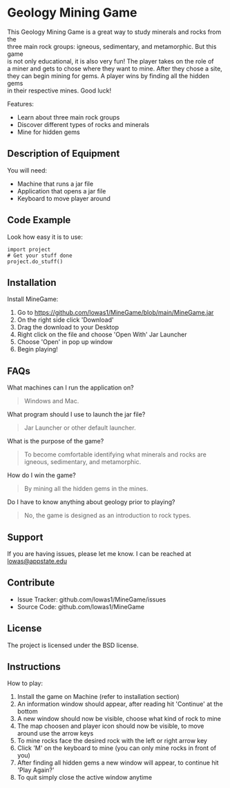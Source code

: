 Geology Mining Game
=================== 

This Geology Mining Game is a great way to study minerals and rocks from the  
three main rock groups: igneous, sedimentary, and metamorphic. But this game    
is not only educational, it is also very fun! The player takes on the role of   
a miner and gets to chose where they want to mine. After they chose a site,   
they can begin mining for gems. A player wins by finding all the hidden gems   
in their respective mines. Good luck!  

Features:
  * Learn about three main rock groups
  * Discover different types of rocks and minerals
  * Mine for hidden gems
 
Description of Equipment
------------------------

You will need:  
  * Machine that runs a jar file  
  * Application that opens a jar file   
  * Keyboard to move player around   
   
Code Example
------------

Look how easy it is to use:
 
    import project
    # Get your stuff done
    project.do_stuff()
    
Installation
------------
 
Install MineGame: 
    
  1. Go to https://github.com/lowas1/MineGame/blob/main/MineGame.jar  
  2. On the right side click 'Download'  
  3. Drag the download to your Desktop  
  4. Right click on the file and choose 'Open With' Jar Launcher  
  5. Choose 'Open' in pop up window  
  6. Begin playing!  
   
FAQs
----
   
What machines can I run the application on?  
> Windows and Mac.  

What program should I use to launch the jar file?  
> Jar Launcher or other default launcher.  
    
What is the purpose of the game?  
> To become comfortable identifying what minerals and rocks are igneous, sedimentary, and metamorphic.  
    
How do I win the game?  
> By mining all the hidden gems in the mines.  
    
Do I have to know anything about geology prior to playing?  
> No, the game is designed as an introduction to rock types.  

Support
-------

If you are having issues, please let me know.
I can be reached at lowas@appstate.edu

Contribute
----------

* Issue Tracker: github.com/lowas1/MineGame/issues
* Source Code: github.com/lowas1/MineGame
 
 
License
-------
 
The project is licensed under the BSD license.

Instructions
------------

How to play:

  1. Install the game on Machine (refer to installation section)
  2. An information window should appear, after reading hit 'Continue' at the bottom
  3. A new window should now be visible, choose what kind of rock to mine
  4. The map choosen and player icon should now be visible, to move around use the arrow keys
  5. To mine rocks face the desired rock with the left or right arrow key
  6. Click 'M' on the keyboard to mine (you can only mine rocks in front of you) 
  7. After finding all hidden gems a new window will appear, to continue hit 'Play Again?'
  8. To quit simply close the active window anytime
   
   
   
